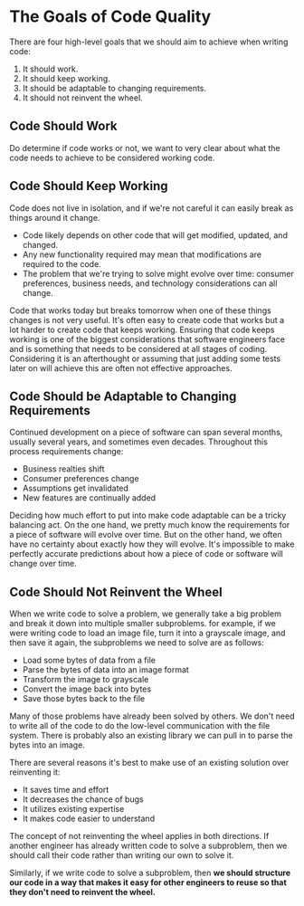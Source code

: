 # The Goals of Code Quality

There are four high-level goals that we should aim to achieve when writing code:

1. It should work.
2. It should keep working.
3. It should be adaptable to changing requirements.
4. It should not reinvent the wheel.

## Code Should Work

Do determine if code works or not, we want to very clear about what the code needs to achieve to be considered working code.

## Code Should Keep Working

Code does not live in isolation, and if we're not careful it can easily break as things around it change.

- Code likely depends on other code that will get modified, updated, and changed.
- Any new functionality required may mean that modifications are required to the code.
- The problem that we're trying to solve might evolve over time: consumer preferences, business needs, and technology considerations can all change.

Code that works today but breaks tomorrow when one of these things changes is not very useful. It's often easy to create code that works but a lot harder to create code that keeps working. Ensuring that code keeps working is one of the biggest considerations that software engineers face and is something that needs to be considered at all stages of coding. Considering it is an afterthought or assuming that just adding some tests later on will achieve this are often not effective approaches.

## Code Should be Adaptable to Changing Requirements

Continued development on a piece of software can span several months, usually several years, and sometimes even decades. Throughout this process requirements change:

- Business realties shift
- Consumer preferences change
- Assumptions get invalidated
- New features are continually added

Deciding how much effort to put into make code adaptable can be a tricky balancing act. On the one hand, we pretty much know the requirements for a piece of software will evolve over time. But on the other hand, we often have no certainty about exactly how they will evolve. It's impossible to make perfectly accurate predictions about how a piece of code or software will change over time.

## Code Should Not Reinvent the Wheel

When we write code to solve a problem, we generally take a big problem and break it down into multiple smaller subproblems. for example, if we were writing code to load an image file, turn it into a grayscale image, and then save it again, the subproblems we need to solve are as follows:

- Load some bytes of data from a file
- Parse the bytes of data into an image format
- Transform the image to grayscale
- Convert the image back into bytes
- Save those bytes back to the file

Many of those problems have already been solved by others. We don't need to write all of the code to do the low-level communication with the file system. There is probably also an existing library we can pull in to parse the bytes into an image.

There are several reasons it's best to make use of an existing solution over reinventing it:

- It saves time and effort
- It decreases the chance of bugs
- It utilizes existing expertise
- It makes code easier to understand

The concept of not reinventing the wheel applies in both directions. If another engineer has already written code to solve a subproblem, then we should call their code rather than writing our own to solve it.

Similarly, if we write code to solve a subproblem, then **we should structure our code in a way that makes it easy for other engineers to reuse so that they don't need to reinvent the wheel.**

